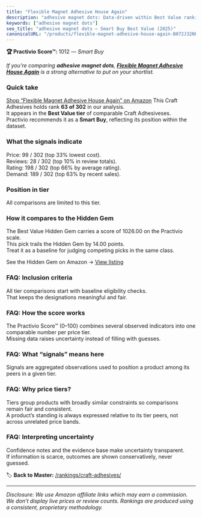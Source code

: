 ```yaml
---
title: "Flexible Magnet Adhesive House Again"
description: "adhesive magnet dots: Data-driven within Best Value ranking using the Practivio Score™. Positioned by quality, value, demand, findability, momentum."
keywords: ["adhesive magnet dots"]
seo_title: "adhesive magnet dots — Smart Buy Best Value (2025)"
canonicalURL: "/products/flexible-magnet-adhesive-house-again-B072J32NP3/"
---
```


**🏆 Practivio Score™:** 1012 — _Smart Buy_


*If you're comparing **adhesive magnet dots**, **[Flexible Magnet Adhesive House Again](https://www.amazon.com/dp/B072J32NP3?tag=practivio-20)** is a strong alternative to put on your shortlist.*
### Quick take
[Shop “Flexible Magnet Adhesive House Again” on Amazon](https://www.amazon.com/dp/B072J32NP3?tag=practivio-20)
This Craft Adhesives holds rank **63 of 302** in our analysis.  
It appears in the **Best Value tier** of comparable Craft Adhesiveses.  
Practivio recommends it as a **Smart Buy**, reflecting its position within the dataset.

### What the signals indicate
Price: 99 / 302 (top 33% lowest cost).  
Reviews: 28 / 302 (top 10% in review totals).  
Rating: 198 / 302 (top 66% by average rating).  
Demand: 189 / 302 (top 63% by recent sales).

### Position in tier
All comparisons are limited to this tier.

### How it compares to the Hidden Gem
The Best Value Hidden Gem carries a score of 1026.00 on the Practivio scale.  
This pick trails the Hidden Gem by 14.00 points.  
Treat it as a baseline for judging competing picks in the same class.  

See the Hidden Gem on Amazon → [View listing](https://www.amazon.com/dp/B00178QSE6?tag=practivio-20)

### FAQ: Inclusion criteria
All tier comparisons start with baseline eligibility checks.  
That keeps the designations meaningful and fair.

### FAQ: How the score works
The Practivio Score™ (0–100) combines several observed indicators into one comparable number per price tier.  
Missing data raises uncertainty instead of filling with guesses.

### FAQ: What “signals” means here
Signals are aggregated observations used to position a product among its peers in a given tier.

### FAQ: Why price tiers?
Tiers group products with broadly similar constraints so comparisons remain fair and consistent.  
A product’s standing is always expressed relative to its tier peers, not across unrelated price bands.

### FAQ: Interpreting uncertainty
Confidence notes and the evidence base make uncertainty transparent.  
If information is scarce, outcomes are shown conservatively, never guessed.


🏷️ **Back to Master:** [/rankings/craft-adhesives/](/rankings/craft-adhesives/)

---
_Disclosure: We use Amazon affiliate links which may earn a commission. We don’t display live prices or review counts. Rankings are produced using a consistent, proprietary methodology._
